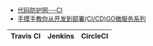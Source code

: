 * [代码防护网---CI](https://www.bilibili.com/read/cv4147684)
* [手摸手教你从开发到部署(CI/CD)GO微服务系列 ](https://learnku.com/docs/go-micro-build/1.0)

Travis CI|Jenkins|CircleCI|
---|---|---|



